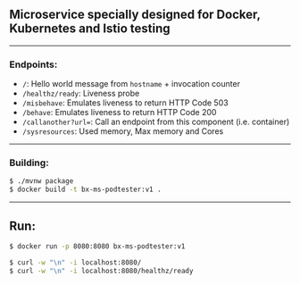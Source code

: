 ## Microservice specially designed for Docker, Kubernetes and Istio testing

---
### Endpoints:
* ```/```: Hello world message from ```hostname``` + invocation counter
* ```/healthz/ready```: Liveness probe
* ```/misbehave```: Emulates liveness to return HTTP Code 503
* ```/behave```: Emulates liveness to return HTTP Code 200
* ```/callanother?url=```: Call an endpoint from this component (i.e. container)
* ```/sysresources```: Used memory, Max memory and Cores

---
### Building:

```bash
$ ./mvnw package
$ docker build -t bx-ms-podtester:v1 .
```
---
## Run:
```bash
$ docker run -p 8080:8080 bx-ms-podtester:v1
```

```bash
$ curl -w "\n" -i localhost:8080/
$ curl -w "\n" -i localhost:8080/healthz/ready
```

